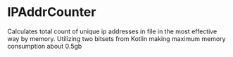 # IPAddrCounter
Calculates total count of unique ip addresses in file in the most effective way by memory.
Utilizing two bitsets from Kotlin making maximum memory consumption about 0.5gb

